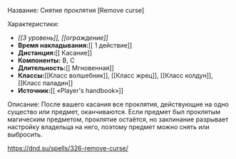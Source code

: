 Название: Снятие проклятия \[Remove curse] 

Характеристики:
- *[[3 уровень]], [[ограждение]]*
- **Время накладывания:**[[ 1 действие]]
- **Дистанция:**[[ Касание]]
- **Компоненты:** В, С
- **Длительность:**[[ Мгновенная]]
- **Классы:**[[Класс  волшебник]], [[Класс жрец]], [[Класс колдун]], [[Класс паладин]]
- **Источник:**[[ «Player's handbook»]]

Описание:
После вашего касания все проклятия, действующие на одно существо или предмет, оканчиваются. Если предмет был проклятым магическим предметом, проклятие остаётся, но заклинание разрывает настройку владельца на него, поэтому предмет можно снять или выбросить.

https://dnd.su/spells/326-remove-curse/